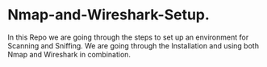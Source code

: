 # Nmap-and-Wireshark-Setup.
In this Repo we are going through the steps to set up an environment for Scanning and Sniffing. We are going through the Installation and  using both Nmap and Wireshark in combination.
